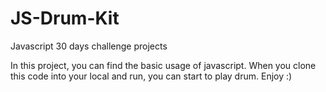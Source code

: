 # JS-Drum-Kit

Javascript 30 days challenge projects

In this project, you can find the basic usage of javascript. When you clone this code into your local and run, you can start to play drum. Enjoy :)
